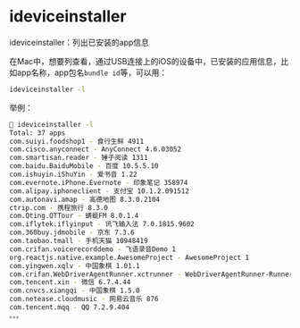 # ideviceinstaller

ideviceinstaller：列出已安装的app信息

在Mac中，想要列查看，通过USB连接上的iOS的设备中，已安装的应用信息，比如app名称，app包名`bundle id`等，可以用：

```bash
ideviceinstaller -l
```

举例：

```bash
 ideviceinstaller -l
Total: 37 apps
com.suiyi.foodshop1 - 食行生鲜 4911
com.cisco.anyconnect - AnyConnect 4.6.03052
com.smartisan.reader - 锤子阅读 1311
com.baidu.BaiduMobile - 百度 10.5.5.10
com.ishuyin.iShuYin - 爱书音 1.22
com.evernote.iPhone.Evernote - 印象笔记 358974
com.alipay.iphoneclient - 支付宝 10.1.2.091512
com.autonavi.amap - 高德地图 8.3.0.2104
ctrip.com - 携程旅行 8.3.0
com.Qting.QTTour - 蜻蜓FM 8.0.1.4
com.iflytek.iflyinput - 讯飞输入法 7.0.1815.9602
com.360buy.jdmobile - 京东 7.3.6
com.taobao.tmall - 手机天猫 10948419
com.crifan.voicerecorddemo - 飞语录音Demo 1
org.reactjs.native.example.AwesomeProject - AwesomeProject 1
com.yingwen.xqlv - 中国象棋 1.01.1
com.crifan.WebDriverAgentRunner.xctrunner - WebDriverAgentRunner-Runner 1
com.tencent.xin - 微信 6.7.4.44
com.cnvcs.xiangqi - 中国象棋 1.5.0
com.netease.cloudmusic - 网易云音乐 876
com.tencent.mqq - QQ 7.2.9.404
。。。
```


